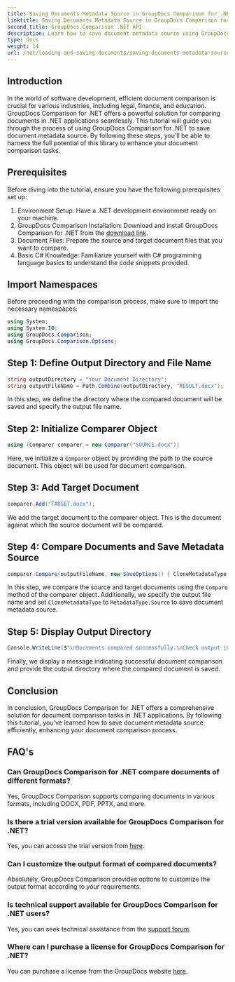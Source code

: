 ```yaml
---
title: Saving Documents Metadata Source in GroupDocs Comparison for .NET
linktitle: Saving Documents Metadata Source in GroupDocs Comparison for .NET
second_title: GroupDocs.Comparison .NET API
description: Learn how to save document metadata source using GroupDocs Comparison for .NET. Follow our step-by-step guide for seamless document comparison in your .NET.
type: docs
weight: 14
url: /net/loading-and-saving-documents/saving-documents-metadata-source/
---
```

## Introduction
In the world of software development, efficient document comparison is crucial for various industries, including legal, finance, and education. GroupDocs Comparison for .NET offers a powerful solution for comparing documents in .NET applications seamlessly. This tutorial will guide you through the process of using GroupDocs Comparison for .NET to save document metadata source. By following these steps, you'll be able to harness the full potential of this library to enhance your document comparison tasks.
## Prerequisites
Before diving into the tutorial, ensure you have the following prerequisites set up:
1. Environment Setup: Have a .NET development environment ready on your machine.
2. GroupDocs Comparison Installation: Download and install GroupDocs Comparison for .NET from the [download link](https://releases.groupdocs.com/comparison/net/).
3. Document Files: Prepare the source and target document files that you want to compare.
4. Basic C# Knowledge: Familiarize yourself with C# programming language basics to understand the code snippets provided.

## Import Namespaces
Before proceeding with the comparison process, make sure to import the necessary namespaces:
```csharp
using System;
using System.IO;
using GroupDocs.Comparison;
using GroupDocs.Comparison.Options;
```

## Step 1: Define Output Directory and File Name
```csharp
string outputDirectory = "Your Document Directory";
string outputFileName = Path.Combine(outputDirectory, "RESULT.docx");
```
In this step, we define the directory where the compared document will be saved and specify the output file name.
## Step 2: Initialize Comparer Object
```csharp
using (Comparer comparer = new Comparer("SOURCE.docx"))
```
Here, we initialize a `Comparer` object by providing the path to the source document. This object will be used for document comparison.
## Step 3: Add Target Document
```csharp
comparer.Add("TARGET.docx");
```
We add the target document to the comparer object. This is the document against which the source document will be compared.
## Step 4: Compare Documents and Save Metadata Source
```csharp
comparer.Compare(outputFileName, new SaveOptions() { CloneMetadataType = MetadataType.Source });
```
In this step, we compare the source and target documents using the `Compare` method of the comparer object. Additionally, we specify the output file name and set `CloneMetadataType` to `MetadataType.Source` to save document metadata source.
## Step 5: Display Output Directory
```csharp
Console.WriteLine($"\nDocuments compared successfully.\nCheck output in {outputDirectory}.");
```
Finally, we display a message indicating successful document comparison and provide the output directory where the compared document is saved.

## Conclusion
In conclusion, GroupDocs Comparison for .NET offers a comprehensive solution for document comparison tasks in .NET applications. By following this tutorial, you've learned how to save document metadata source efficiently, enhancing your document comparison process.
## FAQ's
### Can GroupDocs Comparison for .NET compare documents of different formats?
Yes, GroupDocs Comparison supports comparing documents in various formats, including DOCX, PDF, PPTX, and more.
### Is there a trial version available for GroupDocs Comparison for .NET?
Yes, you can access the trial version from [here](https://releases.groupdocs.com/).
### Can I customize the output format of compared documents?
Absolutely, GroupDocs Comparison provides options to customize the output format according to your requirements.
### Is technical support available for GroupDocs Comparison for .NET users?
Yes, you can seek technical assistance from the [support forum](https://forum.groupdocs.com/c/comparison/12).
### Where can I purchase a license for GroupDocs Comparison for .NET?
You can purchase a license from the GroupDocs website [here](https://purchase.groupdocs.com/buy).

